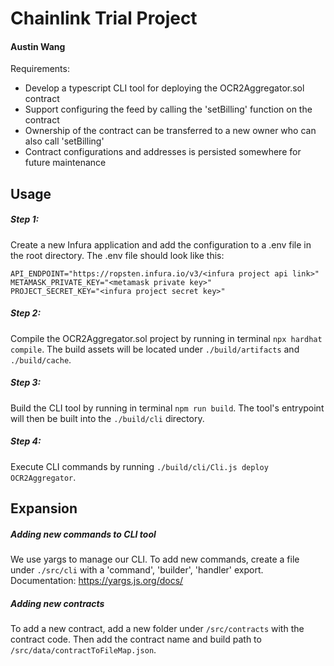 # Chainlink Trial Project
#### Austin Wang

Requirements: 
- Develop a typescript CLI tool for deploying the OCR2Aggregator.sol contract
- Support configuring the feed by calling the 'setBilling' function on the contract
- Ownership of the contract can be transferred to a new owner who can also call 'setBilling'
- Contract configurations and addresses is persisted somewhere for future maintenance

## Usage
##### Step 1: 
Create a new Infura application and add the configuration to a .env file in the root directory.
The .env file should look like this:
```
API_ENDPOINT="https://ropsten.infura.io/v3/<infura project api link>"
METAMASK_PRIVATE_KEY="<metamask private key>"
PROJECT_SECRET_KEY="<infura project secret key>"
```



##### Step 2:
Compile the OCR2Aggregator.sol project by running in terminal `npx hardhat compile`.
The build assets will be located under `./build/artifacts` and `./build/cache`.



##### Step 3:
Build the CLI tool by running in terminal `npm run build`.
The tool's entrypoint will then be built into the `./build/cli` directory.



##### Step 4:
Execute CLI commands by running `./build/cli/Cli.js deploy OCR2Aggregator`. 


## Expansion
##### Adding new commands to CLI tool
We use yargs to manage our CLI. To add new commands, create a file under `./src/cli` with a 'command', 'builder', 'handler' export.
Documentation: https://yargs.js.org/docs/

##### Adding new contracts
To add a new contract, add a new folder under `/src/contracts` with the contract code. 
Then add the contract name and build path to `/src/data/contractToFileMap.json`. 
